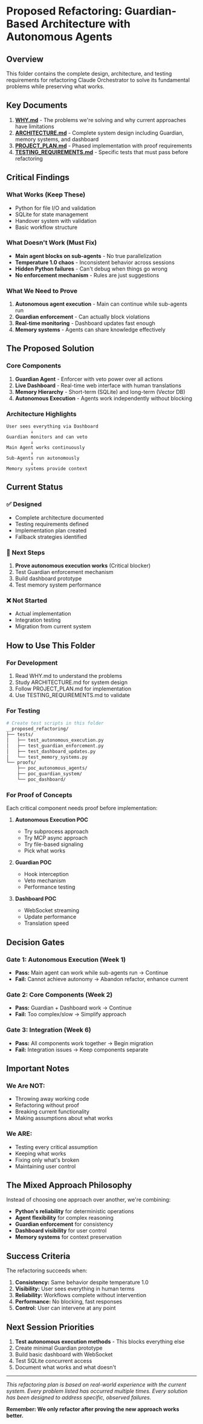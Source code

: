 # Proposed Refactoring: Guardian-Based Architecture with Autonomous Agents

## Overview

This folder contains the complete design, architecture, and testing requirements for refactoring Claude Orchestrator to solve its fundamental problems while preserving what works.

## Key Documents

1. **[WHY.md](./WHY.md)** - The problems we're solving and why current approaches have limitations
2. **[ARCHITECTURE.md](./ARCHITECTURE.md)** - Complete system design including Guardian, memory systems, and dashboard
3. **[PROJECT_PLAN.md](./PROJECT_PLAN.md)** - Phased implementation with proof requirements
4. **[TESTING_REQUIREMENTS.md](./TESTING_REQUIREMENTS.md)** - Specific tests that must pass before refactoring

## Critical Findings

### What Works (Keep These)
- Python for file I/O and validation
- SQLite for state management  
- Handover system with validation
- Basic workflow structure

### What Doesn't Work (Must Fix)
- **Main agent blocks on sub-agents** - No true parallelization
- **Temperature 1.0 chaos** - Inconsistent behavior across sessions
- **Hidden Python failures** - Can't debug when things go wrong
- **No enforcement mechanism** - Rules are just suggestions

### What We Need to Prove
1. **Autonomous agent execution** - Main can continue while sub-agents run
2. **Guardian enforcement** - Can actually block violations
3. **Real-time monitoring** - Dashboard updates fast enough
4. **Memory systems** - Agents can share knowledge effectively

## The Proposed Solution

### Core Components

1. **Guardian Agent** - Enforcer with veto power over all actions
2. **Live Dashboard** - Real-time web interface with human translations
3. **Memory Hierarchy** - Short-term (SQLite) and long-term (Vector DB)
4. **Autonomous Execution** - Agents work independently without blocking

### Architecture Highlights

```
User sees everything via Dashboard
         ↓
Guardian monitors and can veto
         ↓
Main Agent works continuously
         ↓
Sub-Agents run autonomously
         ↓
Memory systems provide context
```

## Current Status

### ✅ Designed
- Complete architecture documented
- Testing requirements defined
- Implementation plan created
- Fallback strategies identified

### 🔄 Next Steps
1. **Prove autonomous execution works** (Critical blocker)
2. Test Guardian enforcement mechanism
3. Build dashboard prototype
4. Test memory system performance

### ❌ Not Started
- Actual implementation
- Integration testing
- Migration from current system

## How to Use This Folder

### For Development
1. Read WHY.md to understand the problems
2. Study ARCHITECTURE.md for system design
3. Follow PROJECT_PLAN.md for implementation
4. Use TESTING_REQUIREMENTS.md to validate

### For Testing
```bash
# Create test scripts in this folder
__proposed_refactoring/
├── tests/
│   ├── test_autonomous_execution.py
│   ├── test_guardian_enforcement.py
│   ├── test_dashboard_updates.py
│   └── test_memory_systems.py
└── proofs/
    ├── poc_autonomous_agents/
    ├── poc_guardian_system/
    └── poc_dashboard/
```

### For Proof of Concepts
Each critical component needs proof before implementation:

1. **Autonomous Execution POC**
   - Try subprocess approach
   - Try MCP async approach  
   - Try file-based signaling
   - Pick what works

2. **Guardian POC**
   - Hook interception
   - Veto mechanism
   - Performance testing

3. **Dashboard POC**
   - WebSocket streaming
   - Update performance
   - Translation speed

## Decision Gates

### Gate 1: Autonomous Execution (Week 1)
- **Pass:** Main agent can work while sub-agents run → Continue
- **Fail:** Cannot achieve autonomy → Abandon refactor, enhance current

### Gate 2: Core Components (Week 2)  
- **Pass:** Guardian + Dashboard work → Continue
- **Fail:** Too complex/slow → Simplify approach

### Gate 3: Integration (Week 6)
- **Pass:** All components work together → Begin migration
- **Fail:** Integration issues → Keep components separate

## Important Notes

### We Are NOT:
- Throwing away working code
- Refactoring without proof
- Breaking current functionality
- Making assumptions about what works

### We ARE:
- Testing every critical assumption
- Keeping what works
- Fixing only what's broken
- Maintaining user control

## The Mixed Approach Philosophy

Instead of choosing one approach over another, we're combining:

- **Python's reliability** for deterministic operations
- **Agent flexibility** for complex reasoning
- **Guardian enforcement** for consistency
- **Dashboard visibility** for user control
- **Memory systems** for context preservation

## Success Criteria

The refactoring succeeds when:

1. **Consistency:** Same behavior despite temperature 1.0
2. **Visibility:** User sees everything in human terms
3. **Reliability:** Workflows complete without intervention
4. **Performance:** No blocking, fast responses
5. **Control:** User can intervene at any point

## Next Session Priorities

1. **Test autonomous execution methods** - This blocks everything else
2. Create minimal Guardian prototype
3. Build basic dashboard with WebSocket
4. Test SQLite concurrent access
5. Document what works and what doesn't

---

*This refactoring plan is based on real-world experience with the current system. Every problem listed has occurred multiple times. Every solution has been designed to address specific, observed failures.*

**Remember: We only refactor after proving the new approach works better.**